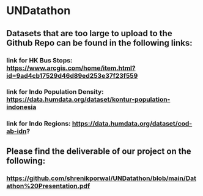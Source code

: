 # UNDatathon
## Datasets that are too large to upload to the Github Repo can be found in the following links:
### link for HK Bus Stops: https://www.arcgis.com/home/item.html?id=9ad4cb17529d46d89ed253e37f23f559
### link for Indo Population Density: https://data.humdata.org/dataset/kontur-population-indonesia
### link for Indo Regions: https://data.humdata.org/dataset/cod-ab-idn? 

## Please find the deliverable of our project on the following:
### https://github.com/shrenikporwal/UNDatathon/blob/main/Datathon%20Presentation.pdf
